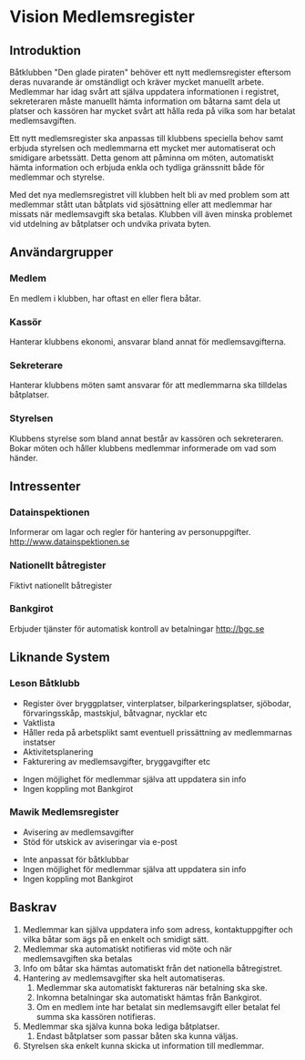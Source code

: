 # Vision Medlemsregister
## Introduktion
Båtklubben "Den glade piraten" behöver ett nytt medlemsregister eftersom deras nuvarande är omständligt och kräver mycket manuellt arbete. Medlemmar har idag svårt att själva uppdatera informationen i registret, sekreteraren måste manuellt hämta information om båtarna samt dela ut platser och kassören har mycket svårt att hålla reda på vilka som har betalat medlemsavgiften.

Ett nytt medlemsregister ska anpassas till klubbens speciella behov samt erbjuda styrelsen och medlemmarna ett mycket mer automatiserat och smidigare arbetssätt. Detta genom att påminna om möten, automatiskt hämta information och erbjuda enkla och tydliga gränssnitt både för medlemmar och styrelse.

Med det nya medlemsregistret vill klubben helt bli av med problem som att medlemmar stått utan båtplats vid sjösättning eller att medlemmar har missats när medlemsavgift ska betalas. Klubben vill även minska problemet vid utdelning av båtplatser och undvika privata byten.

## Användargrupper
### Medlem
En medlem i klubben, har oftast en eller flera båtar.

### Kassör
Hanterar klubbens ekonomi, ansvarar bland annat för medlemsavgifterna.

### Sekreterare
Hanterar klubbens möten samt ansvarar för att medlemmarna ska tilldelas båtplatser.

### Styrelsen
Klubbens styrelse som bland annat består av kassören och sekreteraren. Bokar möten och håller klubbens medlemmar informerade om vad som händer.

## Intressenter
### Datainspektionen
Informerar om lagar och regler för hantering av personuppgifter. <http://www.datainspektionen.se>

### Nationellt båtregister
Fiktivt nationellt båtregister

### Bankgirot
Erbjuder tjänster för automatisk kontroll av betalningar <http://bgc.se>

## Liknande System
### Leson Båtklubb
+ Register över bryggplatser, vinterplatser, bilparkeringsplatser, sjöbodar, förvaringsskåp, mastskjul, båtvagnar, nycklar etc
+ Vaktlista
+ Håller reda på arbetsplikt samt eventuell prissättning av medlemmarnas instatser
+ Aktivitetsplanering
+ Fakturering av medlemsavgifter, bryggavgifter etc

- Ingen möjlighet för medlemmar själva att uppdatera sin info
- Ingen koppling mot Bankgirot

### Mawik Medlemsregister
+ Avisering av medlemsavgifter
+ Stöd för utskick av aviseringar via e-post

- Inte anpassat för båtklubbar
- Ingen möjlighet för medlemmar själva att uppdatera sin info
- Ingen koppling mot Bankgirot

## Baskrav
1.  Medlemmar kan själva uppdatera info som adress, kontaktuppgifter och vilka båtar som ägs på en enkelt och smidigt sätt.
1.  Medlemmar ska automatiskt notifieras vid möte och när medlemsavgiften ska betalas
1. Info om båtar ska hämtas automatiskt från det nationella båtregistret.
1. Hantering av medlemsavgifter ska helt automatiseras.
    1. Medlemmar ska automatiskt faktureras när betalning ska ske.
    1. Inkomna betalningar ska automatiskt hämtas från Bankgirot.
    1. Om en medlem inte har betalat sin medlemsavgift eller betalat fel summa ska kassören notifieras.
1. Medlemmar ska själva kunna boka lediga båtplatser.
    1. Endast båtplatser som passar båten ska kunna väljas.
1. Styrelsen ska enkelt kunna skicka ut information till medlemmar.
